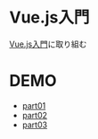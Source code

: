 # Vue.js入門
[Vue.js入門](https://www.amazon.co.jp/dp/4297100916/ref=asc_df_42971009162574492/?tag=jpgo-22&creative=9303&creativeASIN=4297100916&linkCode=df0&hvadid=295678107984&hvpos=1o1&hvnetw=g&hvrand=12801326749273451696&hvpone=&hvptwo=&hvqmt=&hvdev=c&hvdvcmdl=&hvlocint=&hvlocphy=1009308&hvtargid=pla-529052961492&th=1&psc=1)に取り組む

# DEMO
* [part01](https://yuki-sakaguchi.github.io/vue-introduction/part01/index.html)
* [part02](https://yuki-sakaguchi.github.io/vue-introduction/part02/index.html)
* [part03](https://yuki-sakaguchi.github.io/vue-introduction/part03/index.html)
